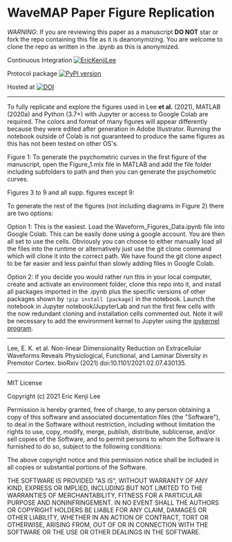 # WaveMAP Paper Figure Replication

*WARNING*: If you are reviewing this paper as a manuscript __DO NOT__ star or fork the repo containing this file as it is deanonymizing. You are welcome to clone the repo as written in the .ipynb as this is anonymized. 

Continuous Integration [![EricKenjiLee](https://circleci.com/gh/EricKenjiLee/WaveMAP_Paper.svg?style=svg)]([<LINK>](https://app.circleci.com/pipelines/github/EricKenjiLee/WaveMAP_Paper))

Protocol package [![PyPI version](https://badge.fury.io/py/wavemap_paper.svg)](https://badge.fury.io/py/wavemap_paper)

Hosted at [![DOI](https://zenodo.org/badge/342459533.svg)](https://zenodo.org/badge/latestdoi/342459533)

---

To fully replicate and explore the figures used in Lee **et al.** (2021), MATLAB (2020a) and Python (3.7+) with Jupyter or access to Google Colab are required. The colors and format of many figures will appear differently because they were edited after generation in Adobe Illustrator. Running the notebook outside of Colab is not guaranteed to produce the same figures as this has not been tested on other OS's.

Figure 1: To generate the psychometric curves in the first figure of the manuscript, open the Figure_1.mlx file in MATLAB and add the file folder including subfolders to path and then you can generate the psychometric curves. 

Figures 3 to 9 and all supp. figures except 9:

To generate the rest of the figures (not including diagrams in Figure 2) there are two options:

Option 1: This is the easiest. Load the Waveform_Figures_Data.ipynb file into Google Colab. This can be easily done using a google account. You are then all set to use the cells. Obviously you can choose to either manually load all the files into the runtime or alternatively just use the git clone command which will clone it into the correct path. We have found the git clone aspect to be far easier and less painful than slowly adding files in Google Colab.

Option 2: If you decide you would rather run this in your local computer, create and activate an environment folder, clone this repo into it, and install all packages imported in the .ipynb plus the specific versions of other packages shown by `!pip install [package]` in the notebook. Launch the notebook in Jupyter notebook/JupyterLab and run the first few cells with the now redundant cloning and installation cells commented out. Note it will be necessary to add the environment kernel to Jupyter using the [ipykernel program](https://stackoverflow.com/questions/47295871/is-there-a-way-to-use-pipenv-with-jupyter-notebook).

---

Lee, E. K. et al. Non-linear Dimensionality Reduction on Extracellular Waveforms Reveals Physiological, Functional, and Laminar Diversity in Premotor Cortex. bioRxiv (2021) doi:10.1101/2021.02.07.430135.

---
  
MIT License

Copyright (c) 2021 Eric Kenji Lee

Permission is hereby granted, free of charge, to any person obtaining a copy
of this software and associated documentation files (the "Software"), to deal
in the Software without restriction, including without limitation the rights
to use, copy, modify, merge, publish, distribute, sublicense, and/or sell
copies of the Software, and to permit persons to whom the Software is
furnished to do so, subject to the following conditions:

The above copyright notice and this permission notice shall be included in all
copies or substantial portions of the Software.

THE SOFTWARE IS PROVIDED "AS IS", WITHOUT WARRANTY OF ANY KIND, EXPRESS OR
IMPLIED, INCLUDING BUT NOT LIMITED TO THE WARRANTIES OF MERCHANTABILITY,
FITNESS FOR A PARTICULAR PURPOSE AND NONINFRINGEMENT. IN NO EVENT SHALL THE
AUTHORS OR COPYRIGHT HOLDERS BE LIABLE FOR ANY CLAIM, DAMAGES OR OTHER
LIABILITY, WHETHER IN AN ACTION OF CONTRACT, TORT OR OTHERWISE, ARISING FROM,
OUT OF OR IN CONNECTION WITH THE SOFTWARE OR THE USE OR OTHER DEALINGS IN THE
SOFTWARE.
